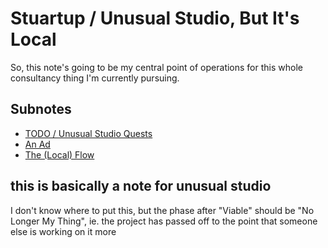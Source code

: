 # Stuartup / Unusual Studio, But It's Local

So, this note's going to be my central point of operations for this whole consultancy thing I'm currently pursuing.

## Subnotes

- [TODO / Unusual Studio Quests][USQ]
- [An Ad][]
- [The (Local) Flow][The Flow]

[An Ad]: 652e9a01-e70e-42a7-9a41-94ac51fc4dc6.md
[The Flow]: 57eead81-8631-4e88-8979-d65ea8b12028.md
[USQ]: 21528cfb-1ac3-4428-86df-86bb77154a23.md

## this is basically a note for unusual studio

I don't know where to put this, but the phase after "Viable" should be "No Longer My Thing", ie. the project has passed off to the point that someone else is working on it more
